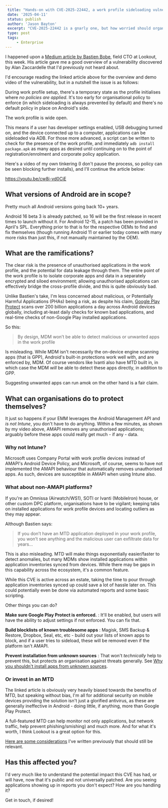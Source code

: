 ```yaml
---
 title: "Hands-on with CVE-2025-22442, a work profile sideloading vulnerability affecting most Android devices today"
 date: '2025-04-11'
 status: publish
 author: 'Jason Bayton'
 excerpt: "CVE-2025-22442 is a gnarly one, but how worried should organisations be?"
 type: post
 tags:
     - Enterprise
---
```


I happened upon a [Medium article by Bastien Bobe](https://medium.com/@threatspotlight/how-to-exploit-cve-2025-22442-to-install-an-apk-in-an-android-work-profile-ee8d5345f841), field CTO at Lookout, this week. His article gave me a good overview of a vulnerability discovered by Alan Zaccardelle that I'd previously not heard about.

I'd encourage reading the linked article above for the overview and demo video of the vulnerability, but in a nutshell the issue is as follows:

During work profile setup, there's a temporary state as the profile initialises where _no policies are applied_. It's too early for organisational policy to enforce (in which sideloading is always prevented by default) and there's no default policy in place on Android's side. 

The work profile is wide open.

This means if a user has developer settings enabled, USB debugging turned on, and the device connected up to a computer, applications can be sideloaded via ADB. For those more advanced, a script can be written to check for the presence of the work profile, and immediately `adb install package.apk` as many apps as desired until continuing on to the point of registration/enrolment and corporate policy application.

Here's a video of my own tinkering (I don't pause the process, so policy can be seen blocking further installs), and I'll continue the article below:

https://youtu.be/cw8i-vd0CiE

## What versions of Android are in scope?

Pretty much all Android versions going back 10+ years. 

Android 16 beta 3 is already patched, so 16 will be the first release in recent times to launch without it. For Android 12-15, a patch has been provided in April's SPL. Everything prior to that is for the respective OEMs to find and fix themselves (though running Android 11 or earlier today comes with many more risks than just this, if not manually maintained by the OEM).

## What are the ramifications?

The clear risk is the presence of unauthorised applications in the work profile, and the potential for data leakage through them. The entire point of the work profile is to isolate corporate apps and data in a separately encrypted and siloed environment; allowing unauthorised applications can effectively bridge the cross-profile divide, and this is quite obviously bad.

Unlike Bastien's take, I'm less concerned about malicious, or Potentially Harmful Applications (PHAs) being a risk, as despite his claim, [Google Play Protect](https://developers.google.com/android/play-protect/client-protections) scans over 200 billion applications a day across Android devices globally, including at-least daily checks for known bad applications, and real-time checks of non-Google Play installed applications.

So this: 

> By design, MDM won’t be able to detect malicious or unwanted apps in the work profile

Is misleading. While MDM isn't necessarily the on-device engine scanning apps (that is GPP), Android's built-in protections work well with, and are enforced by, MDM. Of course vendors like Ivanti also have MTD built in, in which case the MDM _will_ be able to detect these apps directly, in addition to GPP.

Suggesting unwanted apps can run amok on the other hand is a fair claim.

## What can organisations do to protect themselves?

It just so happens if your EMM leverages the Android Management API and _is not Intune_, you don't have to do anything. Within a few minutes, as shown by my video above, AMAPI removes any unauthorised applications; arguably before these apps could really get much - if any - data.

### Why not Intune?

Microsoft uses Company Portal with work profile devices instead of AMAPI's Android Device Policy, and Microsoft, of course, seems to have not implemented the AMAPI behaviour that automatically removes unauthorised apps. As such, devices are susceptible in AMAPI when using Intune also. 

### What about non-AMAPI platforms?

If you're an Omnissa (Airwatch/WS1), SOTI or Ivanti (MobileIron) house, or other custom DPC platform, organisations have to be vigilant; keeping tabs on installed applications for work profile devices and locating outliers as they may appear.

Although Bastien says: 

> If you don’t have an MTD application deployed in your work profile, you won’t see anything and the malicious user can exfiltrate data for years…

This is also misleading. MTD will make things exponentially easier/faster to detect anomalies, but many MDMs show installed applications within application inventories synced from devices. While there may be gaps in this capability across the ecosystem, it's a common feature. 

While this CVE is active across an estate, taking the time to pour through application inventories synced up could save a lot of hassle later on. This could potentially even be done via automated reports and some basic scripting.

Other things you can do? 

**Make sure Google Play Protect is enforced.**
: It'll be enabled, but users will have the ability to adjust settings if not enforced. You can fix that. 

**Build blocklists of known troublesome apps**
: Magisk, SMS Backup & Restore, Dropbox, Seal, etc, etc - build out your lists of known apps to block, and if a user tries to sideload, these will be removed even if the platform isn't AMAPI.

**Prevent installation from unknown sources**
: That won't _technically_ help to prevent this, but protects an organisation against threats generally. See [Why you shouldn't install apps from unknown sources](https://bayton.org/android/why-you-shouldnt-install-apps-from-unknown-sources/).

### Or invest in an MTD

The linked article is obviously very heavily biased towards the benefits of MTD, but speaking without bias, I'm all for additional security on mobile devices providing the solution isn't just a glorified antivirus, as these are generally ineffective in Android - doing little, if anything, more than Google Play Protect. 

A full-featured MTD can help monitor not only applications, but network traffic, help prevent phishing/smishing) and much more. And for what it's worth, I think Lookout is a great option for this.

[Here are some considerations](/android/mtd-and-android-enterprise/) I've written previously that should still be relevant.

## Has this affected you?

I'd very much like to understand the potential impact this CVE has had, or will have, now that it's public and not universally patched. Are you seeing applications showing up in reports you don't expect? How are you handling it?

Get in touch, if desired!